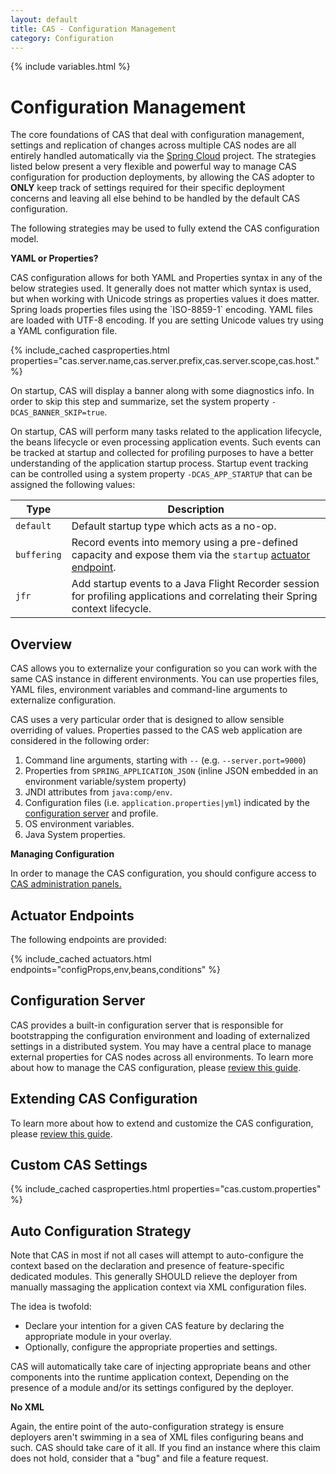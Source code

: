 ```yaml
---
layout: default
title: CAS - Configuration Management
category: Configuration
---
```


{% include variables.html %}

# Configuration Management

The core foundations of CAS that deal with configuration management, settings and replication of changes
across multiple CAS nodes are all entirely handled automatically via the
[Spring Cloud](https://github.com/spring-cloud/spring-cloud-config) project. The strategies listed below
present a very flexible and powerful way to manage CAS configuration for production deployments, by
allowing the CAS adopter to **ONLY** keep track of settings required for their specific deployment concerns
and leaving all else behind to be handled by the default CAS configuration.

The following strategies may be used to fully extend the CAS configuration model.

<div class="alert alert-info"><strong>YAML or Properties?</strong><p>CAS configuration allows for both
YAML and Properties syntax in any of the below strategies used. It generally does not matter which syntax 
is used, but when working with Unicode strings as properties values it does matter. Spring loads properties
files using the `ISO-8859-1` encoding. YAML files are loaded with UTF-8 encoding. If you are setting Unicode
values try using a YAML configuration file.</p></div>

{% include_cached casproperties.html properties="cas.server.name,cas.server.prefix,cas.server.scope,cas.host." %}

On startup, CAS will display a banner along with some diagnostics info.
In order to skip this step and summarize, set the system property `-DCAS_BANNER_SKIP=true`.

On startup, CAS will perform many tasks related to the application lifecycle, the beans lifecycle
or even processing application events. Such events can be tracked at startup and collected
for profiling purposes to have a better understanding of the application startup process.
Startup event tracking can be controlled using a system property `-DCAS_APP_STARTUP`
that can be assigned the following values:

| Type        | Description                                                                                                                                             |
|-------------|---------------------------------------------------------------------------------------------------------------------------------------------------------|
| `default`   | Default startup type which acts as a no-op.                                                                                                             |
| `buffering` | Record events into memory using a pre-defined capacity and expose them via the `startup` [actuator endpoint](../monitoring/Monitoring-Statistics.html). |
| `jfr`       | Add startup events to a Java Flight Recorder session for profiling applications and correlating their Spring context lifecycle.                         |

## Overview

CAS allows you to externalize your configuration so you can work with the same CAS instance in
different environments. You can use properties files, YAML files, environment variables and
command-line arguments to externalize configuration.

CAS uses a very particular order that is designed to allow 
sensible overriding of values. Properties passed to the CAS web application 
are considered in the following order:

1. Command line arguments, starting with `--` (e.g. `--server.port=9000`)
2. Properties from `SPRING_APPLICATION_JSON` (inline JSON embedded in an environment variable/system property)
3. JNDI attributes from `java:comp/env`.
4. Configuration files (i.e. `application.properties|yml`) indicated by the [configuration server](#configuration-server) and profile.
5. OS environment variables.
6. Java System properties.

<div class="alert alert-info"><strong>Managing Configuration</strong><p>In order to manage
the CAS configuration, you should configure access
to <a href="../monitoring/Monitoring-Statistics.html">CAS administration panels.</a></p></div>

## Actuator Endpoints

The following endpoints are provided:

{% include_cached actuators.html endpoints="configProps,env,beans,conditions" %}

## Configuration Server

CAS provides a built-in configuration server that is responsible for bootstrapping the configuration
environment and loading of externalized settings in a distributed system. You may have a central
place to manage external properties for CAS nodes across all environments. To learn 
more about how to manage the CAS configuration, please [review this guide](Configuration-Server-Management.html).

## Extending CAS Configuration

To learn more about how to extend and customize the CAS 
configuration, please [review this guide](Configuration-Management-Extensions.html).

## Custom CAS Settings

{% include_cached casproperties.html properties="cas.custom.properties" %}

## Auto Configuration Strategy

Note that CAS in most if not all cases will attempt to auto-configure the context based on the declaration
and presence of feature-specific dedicated modules. This generally SHOULD relieve the deployer
from manually massaging the application context via XML configuration files.

The idea is twofold:

- Declare your intention for a given CAS feature by declaring the appropriate module in your overlay.
- Optionally, configure the appropriate properties and settings.

CAS will automatically take care of injecting appropriate beans and other components into the runtime application context,
Depending on the presence of a module and/or its settings configured by the deployer.

<div class="alert alert-info"><strong>No XML</strong><p>Again, the entire point of
the auto-configuration strategy is ensure deployers aren't swimming in a sea of XML files
configuring beans and such. CAS should take care of it all. If you find an instance where
this claim does not hold, consider that a "bug" and file a feature request.</p></div>


